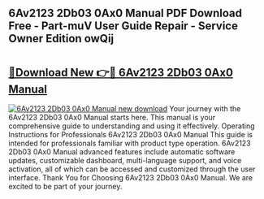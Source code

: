 ## 6Av2123 2Db03 0Ax0 Manual PDF Download Free - Part-muV User Guide Repair - Service Owner Edition owQij

# <h2><a href="http://cf16247.oget.top/?id=6Av2123+2Db03+0Ax0+Manual">🔗Download New 👉🔴 6Av2123 2Db03 0Ax0 Manual</a></h2>

[![6Av2123 2Db03 0Ax0 Manual new download](https://i.imgur.com/5g1atiW.png)](http://cf16247.oget.top/?id=6Av2123+2Db03+0Ax0+Manual)
Your journey with the 6Av2123 2Db03 0Ax0 Manual starts here. This manual is your comprehensive guide to understanding and using it effectively. Operating Instructions for Professionals 6Av2123 2Db03 0Ax0 Manual This guide is intended for professionals familiar with product type operation. 6Av2123 2Db03 0Ax0 Manual advanced features include automatic software updates, customizable dashboard, multi-language support, and voice activation, all of which can be accessed and customized through the user interface. Thank You for Choosing 6Av2123 2Db03 0Ax0 Manual. We are excited to be part of your journey.
